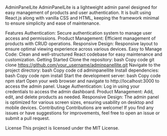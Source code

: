 AdminPanelLite
AdminPanelLite is a lightweight admin panel designed for easy management of products and user authentication. It is built using React.js along with vanilla CSS and HTML, keeping the framework minimal to ensure simplicity and ease of maintenance.


Features
Authentication: Secure authentication system to manage user access and permissions.
Product Management: Efficient management of products with CRUD operations.
Responsive Design: Responsive layout to ensure optimal viewing experience across various devices.
Easy to Manage Code: Clean and well-structured React codebase for easy maintenance and customization.
Getting Started
Clone the repository:
bash
Copy code
git clone https://github.com/your_username/adminpanellite.git
Navigate to the project directory:
bash
Copy code
cd adminpanellite
Install dependencies:
bash
Copy code
npm install
Start the development server:
bash
Copy code
npm start
Open your web browser and navigate to http://localhost:3000 to access the admin panel.
Usage
Authentication: Log in using your credentials to access the admin dashboard.
Product Management: Add, edit, and delete products as needed.
Responsive Design: The admin panel is optimized for various screen sizes, ensuring usability on desktop and mobile devices.
Contributing
Contributions are welcome! If you find any issues or have suggestions for improvements, feel free to open an issue or submit a pull request.

License
This project is licensed under the MIT License.
